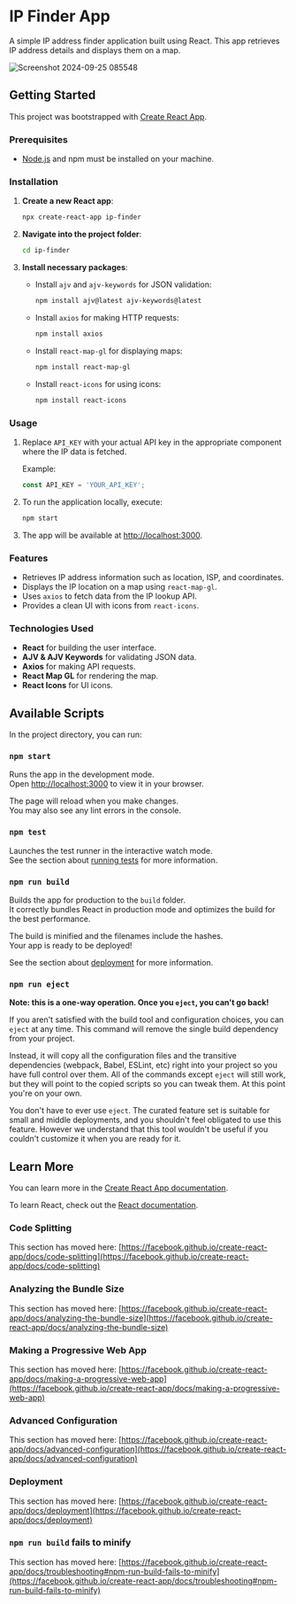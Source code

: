 # IP Finder App

A simple IP address finder application built using React. This app retrieves IP address details and displays them on a map.


![Screenshot 2024-09-25 085548](https://github.com/user-attachments/assets/48e65c4f-6405-49e0-9b2a-5a63d2be8e99)

## Getting Started

This project was bootstrapped with [Create React App](https://github.com/facebook/create-react-app).

### Prerequisites

- [Node.js](https://nodejs.org/) and npm must be installed on your machine.

### Installation

1. **Create a new React app**:
   ```bash
   npx create-react-app ip-finder
   ```

2. **Navigate into the project folder**:
   ```bash
   cd ip-finder
   ```

3. **Install necessary packages**:
   - Install `ajv` and `ajv-keywords` for JSON validation:
     ```bash
     npm install ajv@latest ajv-keywords@latest
     ```
   - Install `axios` for making HTTP requests:
     ```bash
     npm install axios
     ```
   - Install `react-map-gl` for displaying maps:
     ```bash
     npm install react-map-gl
     ```
   - Install `react-icons` for using icons:
     ```bash
     npm install react-icons
     ```

### Usage

1. Replace `API_KEY` with your actual API key in the appropriate component where the IP data is fetched.

   Example:
   ```javascript
   const API_KEY = 'YOUR_API_KEY';
   ```

2. To run the application locally, execute:
   ```bash
   npm start
   ```

3. The app will be available at [http://localhost:3000](http://localhost:3000).

### Features

- Retrieves IP address information such as location, ISP, and coordinates.
- Displays the IP location on a map using `react-map-gl`.
- Uses `axios` to fetch data from the IP lookup API.
- Provides a clean UI with icons from `react-icons`.

### Technologies Used

- **React** for building the user interface.
- **AJV & AJV Keywords** for validating JSON data.
- **Axios** for making API requests.
- **React Map GL** for rendering the map.
- **React Icons** for UI icons.

## Available Scripts

In the project directory, you can run:

### `npm start`

Runs the app in the development mode.\
Open [http://localhost:3000](http://localhost:3000) to view it in your browser.

The page will reload when you make changes.\
You may also see any lint errors in the console.

### `npm test`

Launches the test runner in the interactive watch mode.\
See the section about [running tests](https://facebook.github.io/create-react-app/docs/running-tests) for more information.

### `npm run build`

Builds the app for production to the `build` folder.\
It correctly bundles React in production mode and optimizes the build for the best performance.

The build is minified and the filenames include the hashes.\
Your app is ready to be deployed!

See the section about [deployment](https://facebook.github.io/create-react-app/docs/deployment) for more information.

### `npm run eject`

**Note: this is a one-way operation. Once you `eject`, you can't go back!**

If you aren't satisfied with the build tool and configuration choices, you can `eject` at any time. This command will remove the single build dependency from your project.

Instead, it will copy all the configuration files and the transitive dependencies (webpack, Babel, ESLint, etc) right into your project so you have full control over them. All of the commands except `eject` will still work, but they will point to the copied scripts so you can tweak them. At this point you're on your own.

You don't have to ever use `eject`. The curated feature set is suitable for small and middle deployments, and you shouldn't feel obligated to use this feature. However we understand that this tool wouldn't be useful if you couldn't customize it when you are ready for it.

## Learn More

You can learn more in the [Create React App documentation](https://facebook.github.io/create-react-app/docs/getting-started).

To learn React, check out the [React documentation](https://reactjs.org/).

### Code Splitting

This section has moved here: [https://facebook.github.io/create-react-app/docs/code-splitting](https://facebook.github.io/create-react-app/docs/code-splitting)

### Analyzing the Bundle Size

This section has moved here: [https://facebook.github.io/create-react-app/docs/analyzing-the-bundle-size](https://facebook.github.io/create-react-app/docs/analyzing-the-bundle-size)

### Making a Progressive Web App

This section has moved here: [https://facebook.github.io/create-react-app/docs/making-a-progressive-web-app](https://facebook.github.io/create-react-app/docs/making-a-progressive-web-app)

### Advanced Configuration

This section has moved here: [https://facebook.github.io/create-react-app/docs/advanced-configuration](https://facebook.github.io/create-react-app/docs/advanced-configuration)

### Deployment

This section has moved here: [https://facebook.github.io/create-react-app/docs/deployment](https://facebook.github.io/create-react-app/docs/deployment)

### `npm run build` fails to minify

This section has moved here: [https://facebook.github.io/create-react-app/docs/troubleshooting#npm-run-build-fails-to-minify](https://facebook.github.io/create-react-app/docs/troubleshooting#npm-run-build-fails-to-minify)
